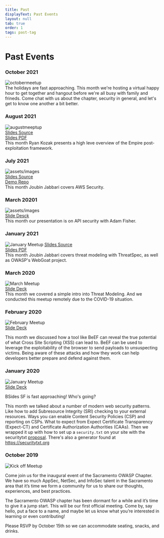 ```yaml
---
title: Past
displayText: Past Events
layout: null
tab: true
order: 1
tags: past-tag
---
```


# Past Events

### October 2021  
![octobermeetup](assets/images/October-28-2021.png)  
The holidays are fast approaching. This month we're hosting a virtual happy hour to get together and hangout before we're all busy with family and frineds. Come chat with us about the chapter, security in general, and let's get to know one another a bit better.

### August 2021
![augustmeeptup](assets/images/August-26-2021.png)    
[Slides Source](assets/slides/2021-August.pptx)  
[Slides PDF](assets/slides/2021-August.pdf)  
This month Ryan Kozak presents a high leve overview of the Empire post-exploitation framework.

### July 2021
![assets/images](assets/images/July-22-2021.png)  
[Slides Source](assets/slides/2021-July.pptx)  
[Demo Repo](https://github.com/joubin/iac-demo)  
This month Joubin Jabbari covers AWS Security.  

### March 20201  
![assets/images](assets/images/March-25-2021.png)  
[Slide Desck](assets/slides/2021-mar.pptx)  
This month our presentation is on API security with Adam Fisher.  

### January 2021
![January Meetup](assets/images/2021-jan.png) 
[Slides Source](assets/slides/2021-jan.odp)  
[Slides PDF](assets/slides/2021-jan.pdf)  
This month Joubin Jabbari covers threat modeling with ThreatSpec, as well as OWASP's WebGoat project.  


### March 2020
![March Meetup](assets/images/mar-2020-meetup.png)  
[Slide Deck](assets/slides/2020-03-Sacramento-OWASP.pptx)  
This month we covered a simple intro into Threat Modeling. And we conducted this
meetup remotely due to the COVID-19 situation.  

### February 2020
![February Meetup](assets/images/feb-2020-meetup.png)  
[Slide Deck](assets/slides/20200221-intro-to-beef.pdf)  

This month we discussed how a tool like BeEF can reveal the true potential of
what Cross Site Scripting (XSS) can lead to. BeEF can be used to leverage
the exploitability of the browser to send payloads to unsuspecting victims.
Being aware of these attacks and how they work can help developers better
prepare and defend against them.

### January 2020
![January Meetup](assets/images/jan-2020-meetup.png)  
[Slide Deck](assets/slides/20200117-modern-web-security-patterns.pdf)  

BSides SF is fast approaching! Who's going?

This month we talked about a number of modern web security patterns. Like how to
add Subresource Integrity (SRI) checking to your external resources. Ways you
can enable Content Security Policies (CSP) and reporting on CSPs. What to expect
from Expect Certificate Transparency (Expect-CT) and Certificate Authorization
Authorities (CAAs). Then we wrapped it up with how to set up a `security.txt` on
your site with the securitytxt [proposal][1]. There's also a generator found
at https://securitytxt.org

### October 2019
![Kick off Meetup](assets/images/kick-off-meetup.png)  

Come join us for the inaugural event of the Sacramento OWASP Chapter. We have so
much AppSec, NetSec, and InfoSec talent in the Sacramento area that it’s time we
form a community for us to share our thoughts, experiences, and best practices.

The Sacramento OWASP chapter has been dormant for a while and it’s time to give
it a jump start. This will be our first official meeting. Come by, say hello,
put a face to a name, and maybe let us know what you’re interested in learning
or even contributing!

Please RSVP by October 15th so we can accommodate seating, snacks, and drinks.

[1]: https://tools.ietf.org/html/draft-foudil-securitytxt
